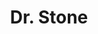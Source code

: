 ---
layout: lecteur.njk
tags : stone

title : Dr. Stone
episode : 014
saison : 1
iframe : https://dood.to/e/9vi4sn4f0l41

cc :  VostFr
---